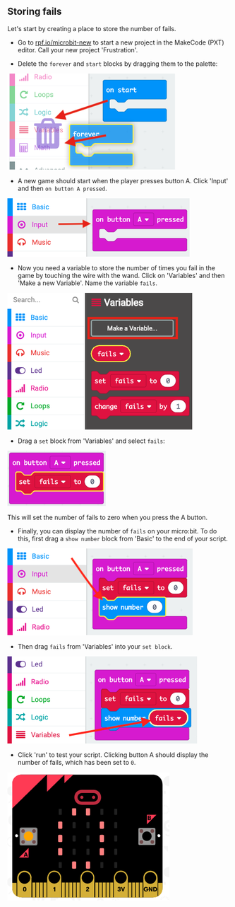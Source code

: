 ## Storing fails

Let's start by creating a place to store the number of fails.

+ Go to <a href="https://rpf.io/microbit-new" target="_blank">rpf.io/microbit-new</a> to start a new project in the MakeCode (PXT) editor. Call your new project 'Frustration'.

+ Delete the `forever` and `start` blocks by dragging them to the palette:

![截图](images/frustration-bin.png)

+ A new game should start when the player presses button A. Click 'Input' and then `on button A pressed`.

![截屏](images/frustration-onPressA.png)

+ Now you need a variable to store the number of times you fail in the game by touching the wire with the wand. Click on 'Variables' and then 'Make a new Variable'. Name the variable `fails`.

![截屏](images/frustration-variable.png)

+ Drag a `set` block from 'Variables' and select `fails`:

![截图](images/frustration-fails.png)

This will set the number of fails to zero when you press the A button.

+ Finally, you can display the number of `fails` on your micro:bit. To do this, first drag a `show number` block from 'Basic' to the end of your script.

![截屏](images/frustration-show.png)

+ Then drag `fails` from 'Variables' into your `set block`.

![截屏](images/frustration-show-fails.png)

+ Click 'run' to test your script. Clicking button A should display the number of fails, which has been set to `0`.

![截屏](images/frustration-fails-test.png)